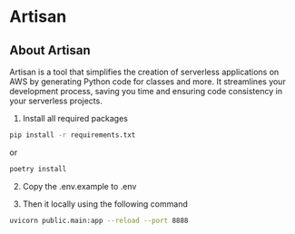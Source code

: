 # Artisan

## About Artisan
Artisan is a tool that simplifies the creation of serverless applications on AWS by generating Python code for classes and more. It streamlines your development process, saving you time and ensuring code consistency in your serverless projects.

1. Install all required packages
```bash
pip install -r requirements.txt
```

or

```bash
poetry install
````

2. Copy the .env.example to .env

3. Then it locally using the following command
```bash
uvicorn public.main:app --reload --port 8888
```
